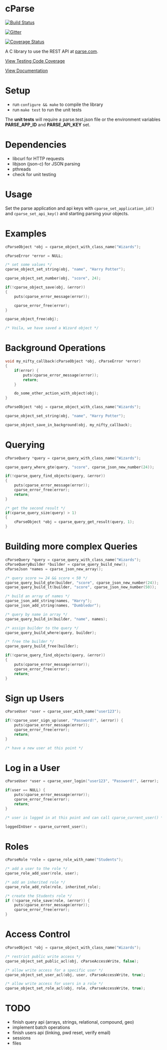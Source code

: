 cParse
======

[![Build Status](https://travis-ci.org/c0der78/arg3json.svg?branch=master)](https://travis-ci.org/c0der78/arg3json)

[![Gitter](https://badges.gitter.im/Join%20Chat.svg)](https://gitter.im/c0der78/cparse?utm_source=badge&utm_medium=badge&utm_campaign=pr-badge)

[![Coverage Status](https://coveralls.io/repos/c0der78/cparse/badge.svg?branch=master&service=github)](https://coveralls.io/github/c0der78/cparse?branch=master)

A C library to use the REST API at [parse.com](http://parse.com).

[View Testing Code Coverage](http://htmlpreview.github.com/?https://github.com/c0der78/cparse/blob/master/coverage/index.html)

[View Documentation](http://htmlpreview.github.com/?https://github.com/c0der78/cparse/blob/master/html/files.html)

Setup
=====
- run `configure && make` to compile the library
- run `make test` to run the unit tests

The **unit tests** will require a parse.test.json file or the environment variables **PARSE_APP_ID** and **PARSE_API_KEY** set.

Dependencies
============

- libcurl for HTTP requests
- libjson (json-c) for JSON parsing
- pthreads
- check for unit testing

Usage
=====

Set the parse application and api keys with `cparse_set_application_id()` and `cparse_set_api_key()` and starting parsing your objects.

Examples
========
```C
cParseObject *obj = cparse_object_with_class_name("Wizards");

cParseError *error = NULL;

/* set some values */
cparse_object_set_string(obj, "name", "Harry Potter");

cparse_object_set_number(obj, "score", 24);

if(!cparse_object_save(obj, &error))
{
	puts(cparse_error_message(error));

	cparse_error_free(error);
}

cparse_object_free(obj);

/* Voila, we have saved a Wizard object */

```

Background Operations
=====================
```C
void my_nifty_callback(cParseObject *obj, cParseError *error)
{
	if(error) {
		puts(cparse_error_message(error));
		return;
	}

	do_some_other_action_with_object(obj);
}

cParseObject *obj = cparse_object_with_class_name("Wizards");

cparse_object_set_string(obj, "name", "Harry Potter");

cparse_object_save_in_background(obj, my_nifty_callback);

```

Querying
========
```C
cParseQuery *query = cparse_query_with_class_name("Wizards");

cparse_query_where_gte(query, "score", cparse_json_new_number(24));

if(!cparse_query_find_objects(query, &error))
{
	puts(cparse_error_message(error));
	cparse_error_free(error);
	return;
}

/* get the second result */
if(cparse_query_size(query) > 1)
{
	cParseObject *obj = cparse_query_get_result(query, 1);
}
```

Building more complex Queries
=============================
```C
cParseQuery *query = cparse_query_with_class_name("Wizards");
cParseQueryBuilder *builder = cparse_query_build_new();
cParseJson *names = cparse_json_new_array();

/* query score >= 24 && score < 50 */
cparse_query_build_gte(builder, "score", cparse_json_new_number(24));
cparse_query_build_lt(builder, "score", cparse_json_new_number(50));

/* build an array of names */
cparse_json_add_string(names, "Harry");
cparse_json_add_string(names, "Dumbledor");

/* query by name in array */
cparse_query_build_in(builder, "name", names);

/* assign builder to the query */
cparse_query_build_where(query, builder);

/* free the builder */
cparse_query_build_free(builder);

if(!cparse_query_find_objects(query, &error))
{
	puts(cparse_error_message(error));
	cparse_error_free(error);
	return;
}
```

Sign up Users
=============
```C
cParseUser *user = cparse_user_with_name("user123");

if(!cparse_user_sign_up(user, "Password!", &error)) {
	puts(cparse_error_message(error));
	cparse_error_free(error);
	return;
}

/* have a new user at this point */
```

Log in a User
=============
```C
cParseUser *user = cparse_user_login("user123", "Password!", &error);

if(user == NULL) {
	puts(cparse_error_message(error));
	cparse_error_free(error);
	return;
}

/* user is logged in at this point and can call cparse_current_user() */

loggedInUser = cparse_current_user();

```


Roles
=====
```C
cParseRole *role = cparse_role_with_name("Students");

/* add a user to the role */
cparse_role_add_user(role, user);

/* add an inherited role */
cparse_role_add_role(role, inherited_role);

/* create the Students role */
if (!cparse_role_save(role, &error)) {
	puts(cparse_error_message(error));
	cparse_error_free(error);
}

```

Access Control
==============
```C
cParseObject *obj = cparse_object_with_class_name("Wizards");

/* restrict public write access */
cparse_object_set_public_acl(obj, cParseAccessWrite, false);

/* allow write access for a specific user */
cparse_object_set_user_acl(obj, user, cParseAccessWrite, true);

/* allow write access for users in a role */
cparse_object_set_role_acl(obj, role, cParseAccessWrite, true);
```


TODO
====

- finish query api (arrays, strings, relational, compound, geo)
- implement batch operations
- finish users api (linking, pwd reset, verify email)
- sessions
- files